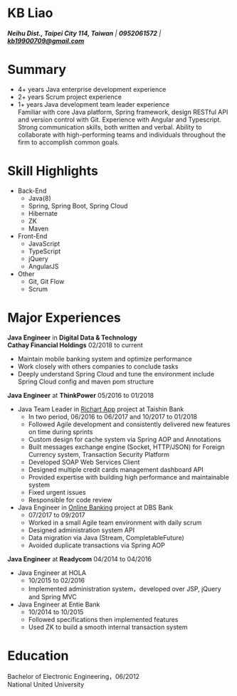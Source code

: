 # **KB** Liao
###### **Neihu Dist., Taipei City 114, Taiwan** | **0952061572** | **kb19900709@gmail.com** 

# Summary
- 4+ years Java enterprise development experience  
- 2+ years Scrum project experience  
- 1+ years Java development team leader experience  
Familiar with core Java platform, Spring framework, design RESTful API and version control with Git. Experience with Angular and Typescript.  
Strong communication skills, both written and verbal. Ability to collaborate with high-performing teams and individuals throughout the firm to accomplish common goals.

# Skill Highlights
- Back-End
    - Java(8)
    - Spring, Spring Boot, Spring Cloud
    - Hibernate
    - ZK
    - Maven
- Front-End
    - JavaScript
    - TypeScript
    - jQuery
    - AngularJS
- Other
    - Git, Git Flow
    - Scrum

# Major Experiences
**Java Engineer** in **Digital Data & Technology**  
**Cathay Financial Holdings** 02/2018 to current 
- Maintain mobile banking system and optimize performance
- Work closely with others companies to conclude tasks
- Deeply understand Spring Cloud and tune the environment include Spring Cloud config and maven pom structure

**Java Engineer** at **ThinkPower** 05/2016 to 01/2018
- Java Team Leader in [Richart App](https://richart.tw/) project at Taishin Bank
    - In two period, 06/2016 to 06/2017 and 10/2017 to 01/2018
    - Followed Agile development and consistently delivered new features on time during sprints
    - Custom design for cache system via Spring AOP and Annotations
    - Built messages exchange engine (Socket, HTTP/JSON) for Foreign Currency system, Transaction Security Platform
    - Developed SOAP Web Services Client
    - Designed multiple credit cards management dashboard API
    - Provided expertise with building high performance and maintainable system
    - Fixed urgent issues
    - Responsible for code review
- Java Engineer in [Online Banking](https://internet-banking.dbs.com.tw/) project at DBS Bank
    - 07/2017 to 09/2017
    - Worked in a small Agile team environment with daily scrum
    - Designed administration system API
    - Data migration via Java (Stream, CompletableFuture)
    - Avoided duplicate transactions via Spring AOP

**Java Engineer** at **Readycom** 04/2014 to 04/2016
- Java Engineer at HOLA
    - 10/2015 to 02/2016
    - Implemented administration system，developed over JSP, jQuery and Spring MVC
- Java Engineer at Entie Bank
    - 10/2014 to 10/2015
    - Followed specifications then implemented features
    - Used ZK to build a smooth internal transaction system

# Education
Bachelor of Electronic Engineering，06/2012  
National United University
